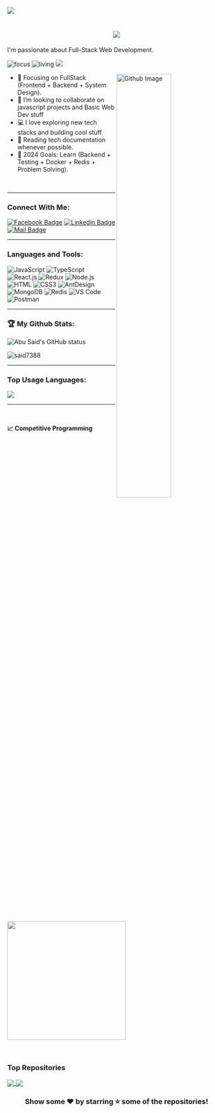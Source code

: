 ![](https://raw.githubusercontent.com/halfrost/halfrost/master/icons/header_.png)

<h1 align="center">
  <a href="https://git.io/typing-svg">
    <img src="https://readme-typing-svg.herokuapp.com/?lines=Hello,+There!+👋;This+is+Tajul+Islam....;Nice+to+meet+you!&center=true&size=30">
  </a>
</h1>

 I'm passionate about Full-Stack Web Development.

![focus](https://img.shields.io/badge/focus-FullStack-brightgreen)
![living](https://img.shields.io/badge/living-Dhaka-3c9)
![](https://komarev.com/ghpvc/?username=tajul-islam-refath&color=brightgreen)

<img width="50%" align="right" alt="Github Image" src="https://raw.githubusercontent.com/onimur/.github/master/.resources/git-header.svg" />

- 🔭 Focusing on FullStack (Frontend + Backend + System Design).
- 👯 I’m looking to collaborate on javascript projects and Basic Web Dev stuff
- 💻 I love exploring new tech stacks and building cool stuff.
- 📰 Reading tech documentation whenever possible.
- 🥅 2024 Goals: Learn (Backend + Testing + Docker + Redis + Problem Solving).
<br />

---

### Connect With Me:

[![Facebook Badge](https://img.shields.io/badge/Facebook-1877F2?style=for-the-badge&logo=facebook&logoColor=white)](https://www.facebook.com/profile.php?id=100010909307455)
[![Linkedin Badge](https://img.shields.io/badge/LinkedIn-0077B5?style=for-the-badge&logo=linkedin&logoColor=white)](https://www.linkedin.com/in/tajul-islam-refath-94119a197)
[![Mail Badge](https://img.shields.io/badge/Gmail-D14836?style=for-the-badge&logo=gmail&logoColor=white)](mailto:tajul16-447@diu.edu.bd)


---

### Languages and Tools:

![JavaScript](https://img.shields.io/badge/JavaScript-F7DF1E?style=flat-square&logo=javascript&logoColor=black)
![TypeScript](https://img.shields.io/badge/TypeScript-007ACC?style=flat-square&logo=typescript&logoColor=white)
![React.js](https://img.shields.io/badge/React.js-0081CB?style=flat-square&logo=react&logoColor=61DAFB)
![Redux](https://img.shields.io/badge/Redux-black?style=flastic&logo=Redux&logoColor=764ABC)
![Node.js](https://img.shields.io/badge/Node.js-43853D?style=flat-square&logo=node.js&logoColor=white)
![HTML](https://img.shields.io/badge/HTML5-E34F26?style=flat-square&logo=html5&logoColor=white)
![CSS3](https://img.shields.io/badge/CSS3-1572B6?style=flat-square&logo=css3&logoColor=white)
![AntDesign](https://img.shields.io/badge/AntDesign-f7f7f7?style=flastic&logo=AntDesign&logoColor=0170FE)
![MongoDB](https://img.shields.io/badge/MongoDB-F7F7F7?style=flat-square&logo=mongodb&logoColor=49A248)
![Redis](https://img.shields.io/badge/redis-%23DD0031.svg?&style=flat-square&logo=redis&logoColor=white)
![VS Code](https://img.shields.io/badge/VisualStudio-2C2B30?style=flastic&logo=VisualStudioCode&logoColor=007ACC)
![Postman](https://img.shields.io/badge/Postman-f7f7f7?style=flastic&logo=Postman&logoColor=FF6C37)

---

### 🏆 My Github Stats:

<p>
  <img align="center" src="https://github-readme-stats.vercel.app/api?username=tajul-islam-refath&show_icons=true&include_all_commits=true&theme=nightowl&hide_border=true" alt="Abu Said's GitHub status" />
</p>
<p>
  <img align="center" src="https://github-readme-streak-stats.herokuapp.com/?user=tajul-islam-refath&theme=nightowl" alt="said7388" />
</p>

---

### Top Usage Languages:

<img align="center" src="https://github-readme-stats.vercel.app/api/top-langs/?username=tajul-islam-refath&layout=compact&theme=yeblu&hide_border=true&&langs_count=10" />

---

<br>

<b>&#128200; Competitive Programming</b>
<p float="left">
<img height="273em" src="https://leetcard.jacoblin.cool/Refath101?theme=light&font=Karma&ext=contest" />
</p>

<br>

### Top Repositories


<a href="https://github.com/said7388/developer-portfolio">
  <img align="center" src="https://github-readme-stats.vercel.app/api/pin/?username=tajul-islam-refath&repo=MindShare-blog-client&theme=nightowl" />
</a>
<a href="https://github.com/said7388/Express-Postgres-blog">
  <img align="center" src="https://github-readme-stats.vercel.app/api/pin/?username=tajul-islam-refath&repo=inventory-mern-backend&theme=nightowl" />
</a>

<div align="center">
  
### Show some ❤️ by starring ⭐ some of the repositories!

</div>

